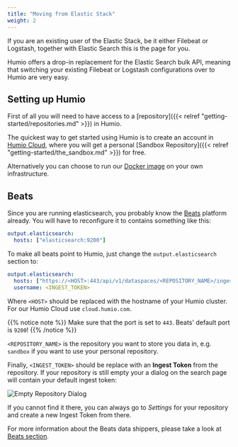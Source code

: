 ```yaml
---
title: "Moving from Elastic Stack"
weight: 2
---
```


If you are an existing user of the Elastic Stack, be it either Filebeat or Logstash, together with Elastic Search this is the page for you.

Humio offers a drop-in replacement for the Elastic Search bulk API, meaning that switching your existing Filebeat or Logstash configurations over to Humio are very easy.

## Setting up Humio

First of all you will need to have access to a [repository]({{< relref "getting-started/repositories.md" >}}) in Humio.

The quickest way to get started using Humio is to create an account in [Humio Cloud](https://cloud.humio.com), where you will get a personal [Sandbox Repository]({{< relref "getting-started/the_sandbox.md" >}}) for free.

Alternatively you can choose to run our [Docker image](/operation/installation/) on your own infrastructure.

## Beats

Since you are running elasticsearch, you probably know the [Beats](https://www.elastic.co/products/beats) platform
already. You will have to reconfigure it to contains something like this:

```yaml
output.elasticsearch:
  hosts: ["elasticsearch:9200"]
```

To make all beats point to Humio, just change the `output.elasticsearch` section to:

```yaml
output.elasticsearch:
  hosts: ["https://<HOST>:443/api/v1/dataspaces/<REPOSITORY_NAME>/ingest/elasticsearch"]
  username: <INGEST_TOKEN>
```

Where `<HOST>` should be replaced with the hostname of your Humio cluster.
For our Humio Cloud use `cloud.humio.com`.

{{% notice note %}}
Make sure that the port is set to `443`. Beats' default port is `9200`!
{{% /notice %}}

`<REPOSITORY_NAME>` is the repository you want to store you data in, e.g.
`sandbox` if you want to use your personal repository.

Finally, `<INGEST_TOKEN>` should be replace with an __Ingest Token__ from the repository.
If your repository is still empty your a dialog on the search page will contain your default ingest token:

![Empty Repository Dialog](/images/dataspacewelcomewithingesttoken.png)

If you cannot find it there, you can always go to _Settings_ for your repository
and create a new Ingest Token from there.

For more information about the Beats data shippers, please take a look at [Beats section](/sending-data/log_shippers/beats/).

